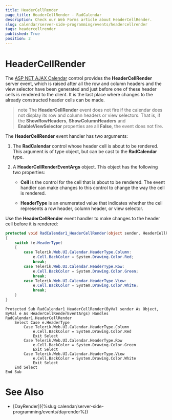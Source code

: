 ```yaml
---
title: HeaderCellRender
page_title: HeaderCellRender - RadCalendar
description: Check our Web Forms article about HeaderCellRender.
slug: calendar/server-side-programming/events/headercellrender
tags: headercellrender
published: True
position: 2
---
```


# HeaderCellRender



The [ASP NET AJAX Calendar](https://www.telerik.com/products/aspnet-ajax/calendar.aspx) control provides the
**HeaderCellRender** server event, which is raised after all the
row and column headers and the view selector have been generated and just
before one of these header cells is rendered to the client. It is the last
place where changes to the already constructed header cells can be made.

>note 
The **HeaderCellRender** event does not fire if the calendar does not display its row and column headers or view selectors. That is, if the **ShowRowHeaders**, **ShowColumnHeaders** and **EnableViewSelector** properties are all **False**, the event does not fire.
>


The **HeaderCellRender** event handler has two arguments:

1. The **RadCalendar** control whose header cell is about to be rendered. This argument is of type object, but can be cast to the **RadCalendar** type.

2. A **HeaderCellRenderEventArgs** object. This object has the following two properties:

	* **Cell** is the control for the cell that is about to be rendered. The event handler can make changes to this control to change the way the cell is rendered.

	* **HeaderType** is an enumerated value that indicates whether the cell represents a row header, column header, or view selector.

Use the **HeaderCellRender** event handler to make changes to the header cell before it is rendered:



````C#
protected void RadCalendar1_HeaderCellRender(object sender, HeaderCellRenderEventArgs e)
{
    switch (e.HeaderType)
    {
        case Telerik.Web.UI.Calendar.HeaderType.Column:
            e.Cell.BackColor = System.Drawing.Color.Red;
            break;
        case Telerik.Web.UI.Calendar.HeaderType.Row:
            e.Cell.BackColor = System.Drawing.Color.Green;
            break;
        case Telerik.Web.UI.Calendar.HeaderType.View:
            e.Cell.BackColor = System.Drawing.Color.White;
            break;
    }
}
````
````VB.NET
Protected Sub RadCalendar1_HeaderCellRender(ByVal sender As Object, ByVal e As HeaderCellRenderEventArgs) Handles RadCalendar1.HeaderCellRender
    Select Case e.HeaderType
        Case Telerik.Web.UI.Calendar.HeaderType.Column
            e.Cell.BackColor = System.Drawing.Color.Red
            Exit Select
        Case Telerik.Web.UI.Calendar.HeaderType.Row
            e.Cell.BackColor = System.Drawing.Color.Green
            Exit Select
        Case Telerik.Web.UI.Calendar.HeaderType.View
            e.Cell.BackColor = System.Drawing.Color.White
            Exit Select
    End Select
End Sub
````


# See Also

 * [DayRender]({%slug calendar/server-side-programming/events/dayrender%})
 
 
